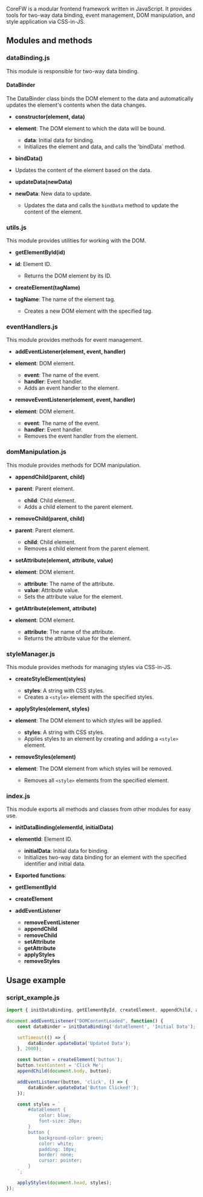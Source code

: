 CoreFW is a modular frontend framework written in JavaScript. It provides tools for two-way data binding, event management, DOM manipulation, and style application via CSS-in-JS.

## Modules and methods

### dataBinding.js

This module is responsible for two-way data binding.

#### DataBinder

The DataBinder class binds the DOM element to the data and automatically updates the element's contents when the data changes.

- **constructor(element, data)**
- **element**: The DOM element to which the data will be bound.
  - **data**: Initial data for binding.
  - Initializes the element and data, and calls the 'bindData` method.

- **bindData()**
- Updates the content of the element based on the data.

- **updateData(newData)**
- **newData**: New data to update.
  - Updates the data and calls the `bindData` method to update the content of the element.

### utils.js

This module provides utilities for working with the DOM.

- **getElementById(id)**
- **id**: Element ID.
  - Returns the DOM element by its ID.

- **createElement(tagName)**
- **tagName**: The name of the element tag.
  - Creates a new DOM element with the specified tag.

### eventHandlers.js

This module provides methods for event management.

- **addEventListener(element, event, handler)**
- **element**: DOM element.
  - **event**: The name of the event.
  - **handler**: Event handler.
  - Adds an event handler to the element.

- **removeEventListener(element, event, handler)**
- **element**: DOM element.
  - **event**: The name of the event.
  - **handler**: Event handler.
  - Removes the event handler from the element.

### domManipulation.js

This module provides methods for DOM manipulation.

- **appendChild(parent, child)**
- **parent**: Parent element.
  - **child**: Child element.
  - Adds a child element to the parent element.

- **removeChild(parent, child)**
- **parent**: Parent element.
  - **child**: Child element.
  - Removes a child element from the parent element.

- **setAttribute(element, attribute, value)**
- **element**: DOM element.
  - **attribute**: The name of the attribute.
  - **value**: Attribute value.
  - Sets the attribute value for the element.

- **getAttribute(element, attribute)**
- **element**: DOM element.
  - **attribute**: The name of the attribute.
  - Returns the attribute value for the element.

### styleManager.js

This module provides methods for managing styles via CSS-in-JS.

- **createStyleElement(styles)**
  - **styles**: A string with CSS styles.
  - Creates a `<style>` element with the specified styles.

- **applyStyles(element, styles)**
- **element**: The DOM element to which styles will be applied.
  - **styles**: A string with CSS styles.
  - Applies styles to an element by creating and adding a `<style>` element.

- **removeStyles(element)**
- **element**: The DOM element from which styles will be removed.
  - Removes all `<style>` elements from the specified element.

### index.js

This module exports all methods and classes from other modules for easy use.

- **initDataBinding(elementId, initialData)**
- **elementId**: Element ID.
  - **initialData**: Initial data for binding.
  - Initializes two-way data binding for an element with the specified identifier and initial data.

- **Exported functions**:
- **getElementById**
- **createElement**
- **addEventListener**
  - **removeEventListener**
  - **appendChild**
  - **removeChild**
  - **setAttribute**
  - **getAttribute**
  - **applyStyles**
  - **removeStyles**

## Usage example

### script_example.js

```javascript
import { initDataBinding, getElementById, createElement, appendChild, addEventListener, applyStyles } from 'CoreFW/index.js';

document.addEventListener("DOMContentLoaded", function() {
    const dataBinder = initDataBinding('dataElement', 'Initial Data');

    setTimeout(() => {
        dataBinder.updateData('Updated Data');
    }, 2000);

    const button = createElement('button');
    button.textContent = 'Click Me';
    appendChild(document.body, button);

    addEventListener(button, 'click', () => {
        dataBinder.updateData('Button Clicked!');
    });

    const styles = `
        #dataElement {
            color: blue;
            font-size: 20px;
        }
        button {
            background-color: green;
            color: white;
            padding: 10px;
            border: none;
            cursor: pointer;
        }
    `;

    applyStyles(document.head, styles);
});
